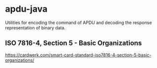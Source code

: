 apdu-java
========
Utilities for encoding the command of APDU and decoding the response representation of binary data.

## ISO 7816-4, Section 5 - Basic Organizations
https://cardwerk.com/smart-card-standard-iso7816-4-section-5-basic-organizations/
